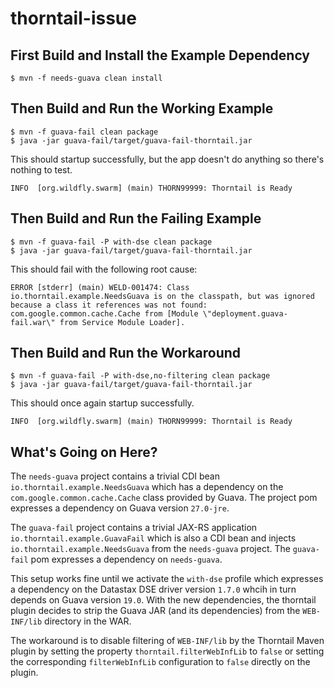 # thorntail-issue

## First Build and Install the Example Dependency

```
$ mvn -f needs-guava clean install
```

## Then Build and Run the Working Example

```
$ mvn -f guava-fail clean package
$ java -jar guava-fail/target/guava-fail-thorntail.jar
```

This should startup successfully, but the app doesn't do anything so there's nothing to test.

```
INFO  [org.wildfly.swarm] (main) THORN99999: Thorntail is Ready
```

## Then Build and Run the Failing Example

```
$ mvn -f guava-fail -P with-dse clean package
$ java -jar guava-fail/target/guava-fail-thorntail.jar
```

This should fail with the following root cause:

```
ERROR [stderr] (main) WELD-001474: Class io.thorntail.example.NeedsGuava is on the classpath, but was ignored because a class it references was not found: com.google.common.cache.Cache from [Module \"deployment.guava-fail.war\" from Service Module Loader].
```

## Then Build and Run the Workaround

```
$ mvn -f guava-fail -P with-dse,no-filtering clean package
$ java -jar guava-fail/target/guava-fail-thorntail.jar
```

This should once again startup successfully.

```
INFO  [org.wildfly.swarm] (main) THORN99999: Thorntail is Ready
```

## What's Going on Here?

The `needs-guava` project contains a trivial CDI bean `io.thorntail.example.NeedsGuava` which has a dependency on the `com.google.common.cache.Cache` class provided by Guava. The project pom expresses a dependency on Guava version `27.0-jre`.

The `guava-fail` project contains a trivial JAX-RS application `io.thorntail.example.GuavaFail` which is also a CDI bean and injects `io.thorntail.example.NeedsGuava` from the `needs-guava` project. The `guava-fail` pom expresses a dependency on `needs-guava`.

This setup works fine until we activate the `with-dse` profile which expresses a dependency on the Datastax DSE driver version `1.7.0` whcih in turn depends on Guava version `19.0`. With the new dependencies, the thorntail plugin decides to strip the Guava JAR (and its dependencies) from the `WEB-INF/lib` directory in the WAR.

The workaround is to disable filtering of `WEB-INF/lib` by the Thorntail Maven plugin by setting the property `thorntail.filterWebInfLib` to `false` or setting the corresponding `filterWebInfLib` configuration to `false` directly on the plugin.
